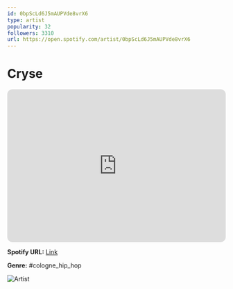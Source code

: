 ```yaml
---
id: 0bpScLd6J5mAUPVde8vrX6
type: artist
popularity: 32
followers: 3310
url: https://open.spotify.com/artist/0bpScLd6J5mAUPVde8vrX6
---
```

# Cryse

<iframe style="border-radius:12px" src="https://open.spotify.com/embed/artist/0bpScLd6J5mAUPVde8vrX6" width="100%" height="352" frameBorder="0" allowfullscreen="" allow="autoplay; clipboard-write; encrypted-media; fullscreen; picture-in-picture" loading="lazy"></iframe>

**Spotify URL:** [Link](https://open.spotify.com/artist/0bpScLd6J5mAUPVde8vrX6)

**Genre:**  #cologne_hip_hop

![Artist](https://i.scdn.co/image/ab6761610000e5ebb9235863f72778f0dc297753)

